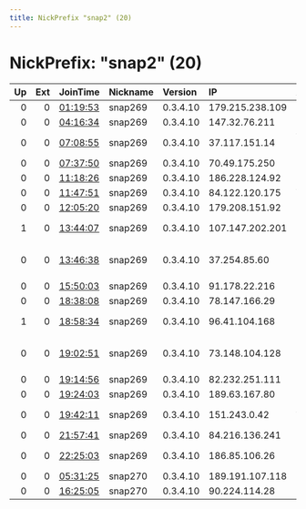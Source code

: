 ```yaml
---
title: NickPrefix "snap2" (20)
---
```


# NickPrefix: "snap2" (20)

|   Up |   Ext | JoinTime                                                                                            | Nickname   | Version   | IP              | AS                                 | CC   |   ORp |   Dirp | OS    | Contact   |   eFamMembers |
|-----:|------:|:----------------------------------------------------------------------------------------------------|:-----------|:----------|:----------------|:-----------------------------------|:-----|------:|-------:|:------|:----------|--------------:|
|    0 |     0 | [01:19:53](https://metrics.torproject.org/rs.html#details/39E202BAA2FD28B4A8E2D0EC53CB2D873B0DCB65) | snap269    | 0.3.4.10  | 179.215.238.109 | CLARO S.A.                         | br   | 40837 |      0 | Linux | None      |             1 |
|    0 |     0 | [04:16:34](https://metrics.torproject.org/rs.html#details/EBDD26F9F3FB5858D5BBE6CB9778C093E1765B7E) | snap269    | 0.3.4.10  | 147.32.76.211   | CESNET z.s.p.o.                    | cz   | 35619 |      0 | Linux | None      |             1 |
|    0 |     0 | [07:08:55](https://metrics.torproject.org/rs.html#details/82F39441F1749438BC3FFFEE467CEB6AAFCD3D24) | snap269    | 0.3.4.10  | 37.117.151.14   | Vodafone Italia S.p.A.             | it   | 34853 |      0 | Linux | None      |             1 |
|    0 |     0 | [07:37:50](https://metrics.torproject.org/rs.html#details/E0377DEBA54A6CB49B7859F1B7A571836A98AB0D) | snap269    | 0.3.4.10  | 70.49.175.250   | Bell Canada                        | ca   | 45485 |      0 | Linux | None      |             1 |
|    0 |     0 | [11:18:26](https://metrics.torproject.org/rs.html#details/8C2364A8D8FCC2410A70232FA0FCFBFB83D82A18) | snap269    | 0.3.4.10  | 186.228.124.92  | Tim Celular S.A.                   | br   | 42983 |      0 | Linux | None      |             1 |
|    0 |     0 | [11:47:51](https://metrics.torproject.org/rs.html#details/547761E087BEF9EB0C34661E0DD375BB71D5DD4B) | snap269    | 0.3.4.10  | 84.122.120.175  | Vodafone Ono, S.A.                 | es   | 40931 |      0 | Linux | None      |             1 |
|    0 |     0 | [12:05:20](https://metrics.torproject.org/rs.html#details/24AA980FDFB4C5ED53C7552ECB5866A32E6AC6BE) | snap269    | 0.3.4.10  | 179.208.151.92  | CLARO S.A.                         | br   | 39963 |      0 | Linux | None      |             1 |
|    1 |     0 | [13:44:07](https://metrics.torproject.org/rs.html#details/1C3587C063E7164BC41F604B85EBD249596B3F85) | snap269    | 0.3.4.10  | 107.147.202.201 | BRIGHT HOUSE NETWORKS, LLC         | us   | 37575 |      0 | Linux | None      |             1 |
|    0 |     0 | [13:46:38](https://metrics.torproject.org/rs.html#details/18F0B20B2BAE6001011F30AA54F78630837B4FD8) | snap269    | 0.3.4.10  | 37.254.85.60    | Iran Telecommunication Company PJS | ir   | 34503 |      0 | Linux | None      |             1 |
|    0 |     0 | [15:50:03](https://metrics.torproject.org/rs.html#details/26CDFEC980237C13F6CD40994CFF796E67DC8D1C) | snap269    | 0.3.4.10  | 91.178.22.216   | Proximus NV                        | be   | 41891 |      0 | Linux | None      |             1 |
|    0 |     0 | [18:38:08](https://metrics.torproject.org/rs.html#details/ED21CE87B591777BD3AD63002404E23C9F990606) | snap269    | 0.3.4.10  | 78.147.166.29   | TalkTalk                           | gb   | 43127 |      0 | Linux | None      |             1 |
|    1 |     0 | [18:58:34](https://metrics.torproject.org/rs.html#details/3A57A2BEFD4F0493B89A2B55307E7942DC6EA136) | snap269    | 0.3.4.10  | 96.41.104.168   | Charter Communications             | us   | 33573 |      0 | Linux | None      |             1 |
|    0 |     0 | [19:02:51](https://metrics.torproject.org/rs.html#details/786BD0B88BABE77E0235D31D67965AF65B7856D5) | snap269    | 0.3.4.10  | 73.148.104.128  | Comcast Cable Communications, LLC  | us   | 33343 |      0 | Linux | None      |             1 |
|    0 |     0 | [19:14:56](https://metrics.torproject.org/rs.html#details/531F5D729FB79D9B00E4F4776A59A52A370EBA5F) | snap269    | 0.3.4.10  | 82.232.251.111  | Free SAS                           | fr   | 34231 |      0 | Linux | None      |             1 |
|    0 |     0 | [19:24:03](https://metrics.torproject.org/rs.html#details/C304433300E41C4EDCC48118A9313FE79AA81507) | snap269    | 0.3.4.10  | 189.63.167.80   | CLARO S.A.                         | br   | 42153 |      0 | Linux | None      |             1 |
|    0 |     0 | [19:42:11](https://metrics.torproject.org/rs.html#details/C8D523FCCABD651BAC48BBEA24843866A95FDB0A) | snap269    | 0.3.4.10  | 151.243.0.42    | Aria Shatel Company Ltd            | ir   | 46367 |      0 | Linux | None      |             1 |
|    0 |     0 | [21:57:41](https://metrics.torproject.org/rs.html#details/90BB065FD92C51AF436CA189261405A78AD0605D) | snap269    | 0.3.4.10  | 84.216.136.241  | Telenor Norge AS                   | se   | 34395 |      0 | Linux | None      |             1 |
|    0 |     0 | [22:25:03](https://metrics.torproject.org/rs.html#details/255345922FC4E42C55A992AEFCB62606140BDDC4) | snap269    | 0.3.4.10  | 186.85.106.26   | Telmex Colombia S.A.               | co   | 34923 |      0 | Linux | None      |             1 |
|    0 |     0 | [05:31:25](https://metrics.torproject.org/rs.html#details/7C686854F9436D82198D47B7169525FAACB92CDD) | snap270    | 0.3.4.10  | 189.191.107.118 | Uninet S.A. de C.V.                | mx   | 33238 |      0 | Linux | None      |             1 |
|    0 |     0 | [16:25:05](https://metrics.torproject.org/rs.html#details/2DA08A97D94D227412F4341167C4C9C4D430BC0F) | snap270    | 0.3.4.10  | 90.224.114.28   | Telia Company AB                   | se   | 38779 |      0 | Linux | None      |             1 |
